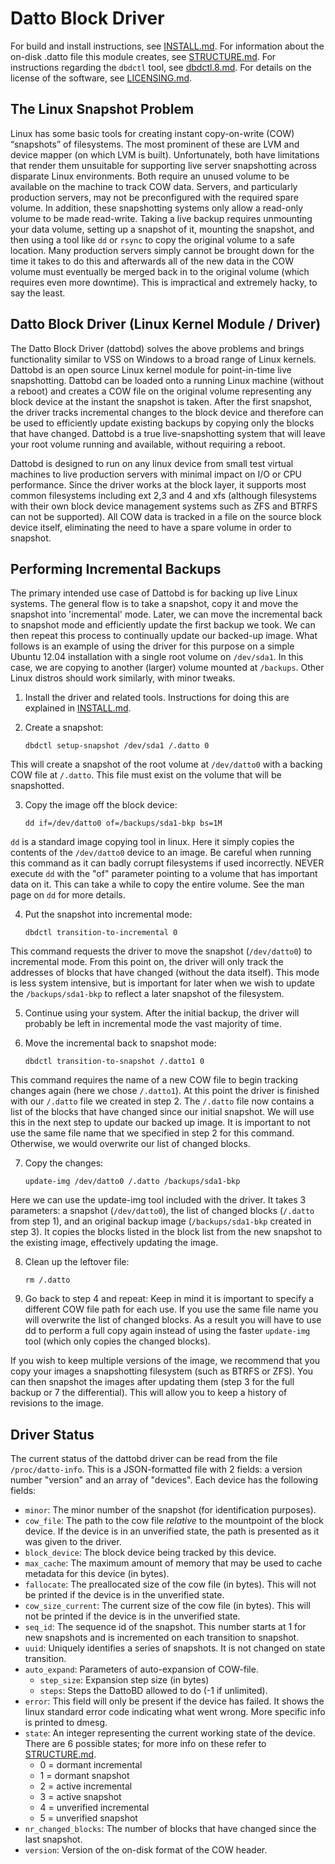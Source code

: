 Datto Block Driver
==================

For build and install instructions, see [INSTALL.md](INSTALL.md).
For information about the on-disk .datto file this module creates, see [STRUCTURE.md](doc/STRUCTURE.md).
For instructions regarding the `dbdctl` tool, see [dbdctl.8.md](doc/dbdctl.8.md).
For details on the license of the software, see [LICENSING.md](LICENSING.md).

## The Linux Snapshot Problem

Linux has some basic tools for creating instant copy-on-write (COW) “snapshots” of filesystems.  The most prominent of these are LVM and device mapper (on which LVM is built).  Unfortunately, both have limitations that render them unsuitable for supporting live server snapshotting across disparate Linux environments.  Both require an unused volume to be available on the machine to track COW data. Servers, and particularly production servers, may not be preconfigured with the required spare volume.  In addition, these snapshotting systems only allow a read-only volume to be made read-write.  Taking a live backup requires unmounting your data volume, setting up a snapshot of it, mounting the snapshot, and then using a tool like `dd` or `rsync` to copy the original volume to a safe location.  Many production servers simply cannot be brought down for the time it takes to do this and afterwards all of the new data in the COW volume must eventually be merged back in to the original volume (which requires even more downtime). This is impractical and extremely hacky, to say the least.

## Datto Block Driver (Linux Kernel Module / Driver)

The Datto Block Driver (dattobd) solves the above problems and brings functionality similar to VSS on Windows to a broad range of Linux kernels.  Dattobd is an open source Linux kernel module for point-in-time live snapshotting.  Dattobd can be loaded onto a running Linux machine (without a reboot) and creates a COW file on the original volume representing any block device at the instant the snapshot is taken.  After the first snapshot, the driver tracks incremental changes to the block device and therefore can be used to efficiently update existing backups by copying only the blocks that have changed.  Dattobd is a true live-snapshotting system that will leave your root volume running and available, without requiring a reboot.

Dattobd is designed to run on any linux device from small test virtual machines to live production servers with minimal impact on I/O or CPU performance.  Since the driver works at the block layer, it supports most common filesystems including ext 2,3 and 4 and xfs (although filesystems with their own block device management systems such as ZFS and BTRFS can not be supported).  All COW data is tracked in a file on the source block device itself, eliminating the need to have a spare volume in order to snapshot.  

## Performing Incremental Backups

The primary intended use case of Dattobd is for backing up live Linux systems. The general flow is to take a snapshot, copy it and move the snapshot into 'incremental' mode. Later, we can move the incremental back to snapshot mode and efficiently update the first backup we took. We can then repeat this process to continually update our backed-up image.  What follows is an example of using the driver for this purpose on a simple Ubuntu 12.04 installation with a single root volume on `/dev/sda1`. In this case, we are copying to another (larger) volume mounted at `/backups`. Other Linux distros should work similarly, with minor tweaks.

1) Install the driver and related tools. Instructions for doing this are explained in [INSTALL.md](INSTALL.md).

2) Create a snapshot:

	```
	dbdctl setup-snapshot /dev/sda1 /.datto 0
	```


This will create a snapshot of the root volume at `/dev/datto0` with a backing COW file at `/.datto`. This file must exist on the volume that will be snapshotted.

3) Copy the image off the block device:

	```
	dd if=/dev/datto0 of=/backups/sda1-bkp bs=1M
	```


`dd` is a standard image copying tool in linux. Here it simply copies the contents of the `/dev/datto0` device to an image. Be careful when running this command as it can badly corrupt filesystems if used incorrectly. NEVER execute `dd` with the "of" parameter pointing to a volume that has important data on it. This can take a while to copy the entire volume. See the man page on `dd` for more details.

4) Put the snapshot into incremental mode:

	```
	dbdctl transition-to-incremental 0
	```


This command requests the driver to move the snapshot (`/dev/datto0`) to incremental mode. From this point on, the driver will only track the addresses of blocks that have changed (without the data itself). This mode is less system intensive, but is important for later when we wish to update the `/backups/sda1-bkp` to reflect a later snapshot of the filesystem.

5) Continue using your system.
After the initial backup, the driver will probably be left in incremental mode the vast majority of time.


6) Move the incremental back to snapshot mode:

	```
	dbdctl transition-to-snapshot /.datto1 0
	```


This command requires the name of a new COW file to begin tracking changes again (here we chose `/.datto1`). At this point the driver is finished with our `/.datto` file we created in step 2. The `/.datto` file now contains a list of the blocks that have changed since our initial snapshot. We will use this in the next step to update our backed up image. It is important to not use the same file name that we specified in step 2 for this command. Otherwise, we would overwrite our list of changed blocks.

7) Copy the changes:

	```update-img /dev/datto0 /.datto /backups/sda1-bkp```


Here we can use the update-img tool included with the driver. It takes 3 parameters: a snapshot (`/dev/datto0`), the list of changed blocks (`/.datto` from step 1), and an original backup image (`/backups/sda1-bkp` created in step 3). It copies the blocks listed in the block list from the new snapshot to the existing image, effectively updating the image.

8) Clean up the leftover file:

	```
	rm /.datto
	```


9) Go back to step 4 and repeat:
Keep in mind it is important to specify a different COW file path for each use. If you use the same file name you will overwrite the list of changed blocks. As a result you will have to use dd to perform a full copy again instead of using the faster `update-img` tool (which only copies the changed blocks).

If you wish to keep multiple versions of the image, we recommend that you copy your images a snapshotting filesystem (such as BTRFS or ZFS). You can then snapshot the images after updating them (step 3 for the full backup or 7 the differential). This will allow you to keep a history of revisions to the image.

## Driver Status

The current status of the dattobd driver can be read from the file `/proc/datto-info`. This is a JSON-formatted file with 2 fields: a version number "version" and an array of "devices". Each device has the following fields:

* `minor`: The minor number of the snapshot (for identification purposes).
* `cow_file`: The path to the cow file *relative* to the mountpoint of the block device. If the device is in an unverified state, the path is presented as it was given to the driver.
* `block_device`: The block device being tracked by this device.
* `max_cache`: The maximum amount of memory that may be used to cache metadata for this device (in bytes).
* `fallocate`: The preallocated size of the cow file (in bytes). This will not be printed if the device is in the unverified state.
* `cow_size_current`: The current size of the cow file (in bytes). This will not be printed if the device is in the unverified state.
* `seq_id`: The sequence id of the snapshot. This number starts at 1 for new snapshots and is incremented on each transition to snapshot.
* `uuid`: Uniquely identifies a series of snapshots. It is not changed on state transition.
* `auto_expand`: Parameters of auto-expansion of COW-file.
    * `step_size`: Expansion step size (in bytes)
    * `steps`: Steps the DattoBD allowed to do (-1 if unlimited).
* `error`: This field will only be present if the device has failed. It shows the linux standard error code indicating what went wrong. More specific info is printed to dmesg.
* `state`: An integer representing the current working state of the device. There are 6 possible states; for more info on these refer to [STRUCTURE.md](doc/STRUCTURE.md).
	* 0 = dormant incremental
	* 1 = dormant snapshot
	* 2 = active incremental
	* 3 = active snapshot
	* 4 = unverified incremental
	* 5 = unverified snapshot
* `nr_changed_blocks`: The number of blocks that have changed since the last snapshot.
* `version`: Version of the on-disk format of the COW header.
